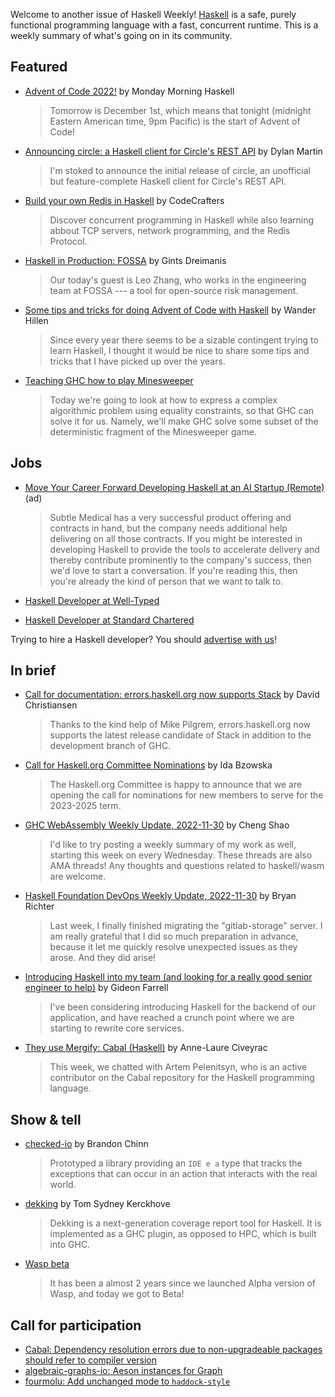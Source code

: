 Welcome to another issue of Haskell Weekly!
[Haskell](https://www.haskell.org) is a safe, purely functional programming language with a fast, concurrent runtime.
This is a weekly summary of what's going on in its community.

## Featured

- [Advent of Code 2022!](https://mmhaskell.com/blog/2022/11/30/advent-of-code-2022) by Monday Morning Haskell
  > Tomorrow is December 1st, which means that tonight (midnight Eastern American time, 9pm Pacific) is the start of Advent of Code!

- [Announcing circle: a Haskell client for Circle's REST API](https://www.dylanamartin.com/2022/11/29/announcing-circle.html) by Dylan Martin
  > I'm stoked to announce the initial release of circle, an unofficial but feature-complete Haskell client for Circle's REST API.

- [Build your own Redis in Haskell](https://app.codecrafters.io/tracks/haskell) by CodeCrafters
  > Discover concurrent programming in Haskell while also learning abbout TCP servers, network programming, and the Redis Protocol.

- [Haskell in Production: FOSSA](https://serokell.io/blog/haskell-in-production-fossa) by Gints Dreimanis
  > Our today's guest is Leo Zhang, who works in the engineering team at FOSSA --- a tool for open-source risk management.

- [Some tips and tricks for doing Advent of Code with Haskell](https://wjwh.eu/posts/2022-11-30-haskell-aoc-tricks.html) by Wander Hillen
  > Since every year there seems to be a sizable contingent trying to learn Haskell, I thought it would be nice to share some tips and tricks that I have picked up over the years.

- [Teaching GHC how to play Minesweeper](https://github.com/effectfully-ou/sketches/tree/f03d7a04c7132407a6e916ab33965ba27d96df1a/mineunifier)
  > Today we're going to look at how to express a complex algorithmic problem using equality constraints, so that GHC can solve it for us. Namely, we'll make GHC solve some subset of the deterministic fragment of the Minesweeper game.

## Jobs

<!-- Runs from 2022-11-17 to 2022-12-08. -->
- [Move Your Career Forward Developing Haskell at an AI Startup (Remote)](https://bit.ly/subtle-haskell) (ad)
  > Subtle Medical has a very successful product offering and contracts in hand, but the company needs additional help delivering on all those contracts. If you might be interested in developing Haskell to provide the tools to accelerate delivery and thereby contribute prominently to the company's success, then we'd love to start a conversation. If you're reading this, then you're already the kind of person that we want to talk to.

- [Haskell Developer at Well-Typed](https://well-typed.com/blog/2022/11/haskell-development-job-with-well-typed/)

- [Haskell Developer at Standard Chartered](https://discourse.haskell.org/t/haskell-roles-at-standard-chartered-now-and-in-2023/5358?u=taylorfausak)

Trying to hire a Haskell developer?
You should [advertise with us](https://haskellweekly.news/advertising.html)!

## In brief

- [Call for documentation: errors.haskell.org now supports Stack](https://discourse.haskell.org/t/call-for-documentation-errors-haskell-org-now-supports-stack/5356?u=taylorfausak) by David Christiansen
  > Thanks to the kind help of Mike Pilgrem, errors.haskell.org now supports the latest release candidate of Stack in addition to the development branch of GHC.

- [Call for Haskell.org Committee Nominations](https://discourse.haskell.org/t/call-for-haskell-org-committee-nominations-the-2023-2025-term/5372?u=taylorfausak) by Ida Bzowska
  > The Haskell.org Committee is happy to announce that we are opening the call for nominations for new members to serve for the 2023-2025 term.

- [GHC WebAssembly Weekly Update, 2022-11-30](https://discourse.haskell.org/t/ghc-webassembly-weekly-update-2022-11-30/5380?u=taylorfausak) by Cheng Shao
  > I'd like to try posting a weekly summary of my work as well, starting this week on every Wednesday. These threads are also AMA threads! Any thoughts and questions related to haskell/wasm are welcome.

- [Haskell Foundation DevOps Weekly Update, 2022-11-30](https://discourse.haskell.org/t/haskell-foundation-devops-weekly-update-2022-11-30/5377?u=taylorfausak) by Bryan Richter
  > Last week, I finally finished migrating the "gitlab-storage" server. I am really grateful that I did so much preparation in advance, because it let me quickly resolve unexpected issues as they arose. And they did arise!

- [Introducing Haskell into my team (and looking for a really good senior engineer to help)](https://www.reddit.com/r/haskell/comments/z6zivw/introducing_haskell_into_my_team_and_looking_for/) by Gideon Farrell
  > I've been considering introducing Haskell for the backend of our application, and have reached a crunch point where we are starting to rewrite core services.

- [They use Mergify: Cabal (Haskell)](https://blog.mergify.com/they-use-mergify-cabal-haskell/) by Anne-Laure Civeyrac
  > This week, we chatted with Artem Pelenitsyn, who is an active contributor on the Cabal repository for the Haskell programming language.

## Show & tell

- [checked-io](https://np.reddit.com/r/haskell/comments/z8drt4/rfc_checkedio_library_for_better_exceptions_in_io/) by Brandon Chinn
  > Prototyped a library providing an `IOE e a` type that tracks the exceptions that can occur in an action that interacts with the real world.

- [dekking](https://github.com/NorfairKing/dekking/tree/51e94aafb13df214f5cbf3572a245036405142a7) by Tom Sydney Kerckhove
  > Dekking is a next-generation coverage report tool for Haskell. It is implemented as a GHC plugin, as opposed to HPC, which is built into GHC.

- [Wasp beta](https://np.reddit.com/r/haskell/comments/z7yjry/we_reached_beta_with_wasp_dsl_written_in_haskell/)
  > It has been a almost 2 years since we launched Alpha version of Wasp, and today we got to Beta!

## Call for participation

- [Cabal: Dependency resolution errors due to non-upgradeable packages should refer to compiler version](https://github.com/haskell/cabal/issues/7993)
- [algebraic-graphs-io: Aeson instances for Graph](https://github.com/ocramz/algebraic-graphs-io/issues/11)
- [fourmolu: Add unchanged mode to `haddock-style`](https://github.com/fourmolu/fourmolu/issues/266)
